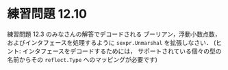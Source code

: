 # 練習問題 12.10

練習問題 12.3 のみなさんの解答でデコードされる
ブーリアン，浮動小数点数，およびインタフェースを処理するように
`sexpr.Unmarshal` を拡張しなさい．
(ヒント: インタフェースをデコードするためには，
サポートされている個々の型の名前からその `reflect.Type` へのマッピングが必要です)
